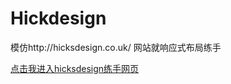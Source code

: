 # Hickdesign
模仿http://hicksdesign.co.uk/ 网站就响应式布局练手

[点击我进入hicksdesign练手网页](http://ruowuyao.github.io/response/)
